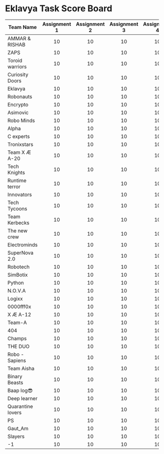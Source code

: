 # Eklavya Task Score Board

| Team Name         | Assignment 1 | Assignment 2 | Assignment 3 | Assignment 4 | Score |
|-------------------|:------------:|:------------:|:------------:|:------------:|:-----:|
| AMMAR & RISHAB    | 10           | 10           | 10           | 10           | 10    |
| ZAPS              | 10           | 10           | 10           | 10           | 10    |
| Toroid warriors   | 10           | 10           | 10           | 10           | 10    |
| Curiosity Doors   | 10           | 10           | 10           | 10           | 10    |
| Eklavya           | 10           | 10           | 10           | 10           | 10    |
| Robonauts         | 10           | 10           | 10           | 10           | 10    |
| Encrypto          | 10           | 10           | 10           | 10           | 10    |
| Asimovic          | 10           | 10           | 10           | 10           | 10    |
| Robo Minds        | 10           | 10           | 10           | 10           | 10    |
| Alpha             | 10           | 10           | 10           | 10           | 10    |
| C experts         | 10           | 10           | 10           | 10           | 10    |
| Tronixstars       | 10           | 10           | 10           | 10           | 10    |
| Team X Æ A-20     | 10           | 10           | 10           | 10           | 10    |
| Tech Knights      | 10           | 10           | 10           | 10           | 10    |
| Runtime terror    | 10           | 10           | 10           | 10           | 10    |
| Innovators        | 10           | 10           | 10           | 10           | 10    |
| Tech Tycoons      | 10           | 10           | 10           | 10           | 10    |
| Team Kerbecks     | 10           | 10           | 10           | 10           | 10    |
| The new crew      | 10           | 10           | 10           | 10           | 10    |
| Electrominds      | 10           | 10           | 10           | 10           | 10    |
| SuperNova 2.0     | 10           | 10           | 10           | 10           | 10    |
| Robotech          | 10           | 10           | 10           | 10           | 10    |
| SimBotix          | 10           | 10           | 10           | 10           | 10    |
| Python            | 10           | 10           | 10           | 10           | 10    |
| N.O.V.A           | 10           | 10           | 10           | 10           | 10    |
| Logixx            | 10           | 10           | 10           | 10           | 10    |
| 0000fff0x         | 10           | 10           | 10           | 10           | 10    |
| X Æ A-12          | 10           | 10           | 10           | 10           | 10    |
| Team-A            | 10           | 10           | 10           | 10           | 10    |
| 404               | 10           | 10           | 10           | 10           | 10    |
| Champs            | 10           | 10           | 10           | 10           | 10    |
| THE DUO           | 10           | 10           | 10           | 10           | 10    |
| Robo - Sapiens    | 10           | 10           | 10           | 10           | 10    |
| Team Aisha        | 10           | 10           | 10           | 10           | 10    |
| Binary Beasts     | 10           | 10           | 10           | 10           | 10    |
| Baap log😎         | 10           | 10           | 10           | 10           | 10    |
| Deep learner      | 10           | 10           | 10           | 10           | 10    |
| Quarantine lovers | 10           | 10           | 10           | 10           | 10    |
| PS                | 10           | 10           | 10           | 10           | 10    |
| Gaut_Am           | 10           | 10           | 10           | 10           | 10    |
| Slayers           | 10           | 10           | 10           | 10           | 10    |
| -1                | 10           | 10           | 10           | 10           | 10    |